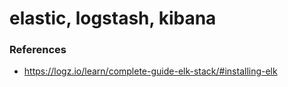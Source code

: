 # elastic, logstash, kibana

### References
- https://logz.io/learn/complete-guide-elk-stack/#installing-elk
